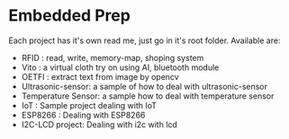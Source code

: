 # Embedded Prep

Each project has it's own read me, just go in it's root folder.
Available are:

- RFID  : read, write, memory-map, shoping system
- Vito  : a virtual cloth try on using AI, bluetooth module
- OETFI : extract text from image by opencv
- Ultrasonic-sensor: a sample of how to deal with ultrasonic-sensor
- Temperature Sensor:  a sample how to deal with temperature sensor
- IoT : Sample project dealing with IoT
- ESP8266 : Dealing with ESP8266
- I2C-LCD project: Dealing with i2c with lcd
